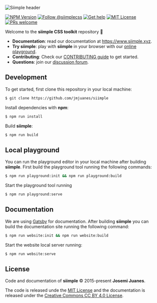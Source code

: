 ![Siimple header](./header.svg)

[![NPM Version](https://badgen.net/npm/v/siimple)](https://npmjs.com/package/siimple)
[![Follow @siimplecss](https://badgen.net/badge/Twitter/siimplecss/blue)](https://twitter.com/siimplecss)
[![Get help](https://badgen.net/badge/Discussions/Join%20us/cyan)](https://github.com/jmjuanes/siimple/discussions)
[![MIT License](https://badgen.net/github/license/jmjuanes/siimple)](https://github.com/jmjuanes/siimple)
[![PRs welcome](https://badgen.net/badge/PR/Welcome/green)](https://github.com/jmjuanes/siimple)

Welcome to the **siimple CSS toolkit** repository :tada: 

- **Documentation**: read our documentation at https://www.siimple.xyz.
- **Try siimple**: play with **siimple** in your browser with our [online playground](https://playground.siimple.xyz).
- **Contributing**: Check our [CONTRIBUTING guide](/CONTRIBUTING.md) to get started.
- **Questions**: join our [discussion forum](https://github.com/jmjuanes/siimple/discussions).


## Development

To get started, first clone this repository in your local machine:

```bash
$ git clone https://github.com/jmjuanes/siimple
```

Install dependencies with **npm**:

```bash
$ npm run install
```

Build **siimple**:

```bash
$ npm run build
```


## Local playground

You can run the playground editor in your local machine after building **siimple**. First build the playground tool running the following commands:

```bash
$ npm run playground:init && npm run playground:build
```

Start the playground tool running

```bash
$ npm run playground:serve
```


## Documentation

We are using [Gatsby](https://www.gatsbyjs.com/) for documentation. After building **siimple** you can build the documentation site running the following command:

```bash
$ npm run website:init && npm run website:build
```

Start the website local server running:

```bash
$ npm run website:serve
```


## License

Code and documentation of **siimple** &copy; 2015-present **Josemi Juanes**. 

The code is released unde the [MIT License](LICENSE) and the documentation is released under the [Creative Commons CC BY 4.0 License](https://creativecommons.org/licenses/by/4.0/).

